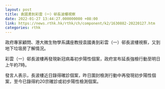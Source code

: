 ```yaml
---
layout: post
title: 袁國勇到彩雲（一）邨長波樓視察
date: 2022-01-27 13:44:27.000000000 +08:00
link: https://news.rthk.hk/rthk/ch/component/k2/1630882-20220127.htm
categories: rthk
---
```


政府專家顧問、港大微生物學系講座教授袁國勇到彩雲（一）邨長波樓視察，又到地下垃圾房了解情況。

彩雲（一）邨長波樓再發現新冠病毒初步陽性個案，政府宣布延長強檢行動至明日上午約7時。

發言人表示，長波樓近日錄得確診個案，昨日圍封檢測行動中再發現初步陽性個案，至今已錄得約20宗確診或初步陽性檢測個案。
